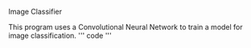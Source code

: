 Image Classifier 

This program uses a Convolutional Neural Network to train a model for image classification. 
'''
code
'''
